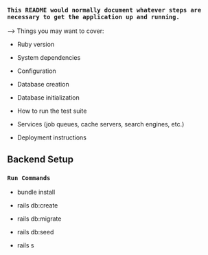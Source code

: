 

 ### `This README would normally document whatever steps are necessary to get the application up and running.`

--> Things you may want to cover:

- Ruby version

- System dependencies

- Configuration

- Database creation

- Database initialization

- How to run the test suite

- Services (job queues, cache servers, search engines, etc.)

- Deployment instructions

## Backend Setup

### `Run Commands`

- bundle install

- rails db:create

- rails db:migrate

- rails db:seed

- rails s